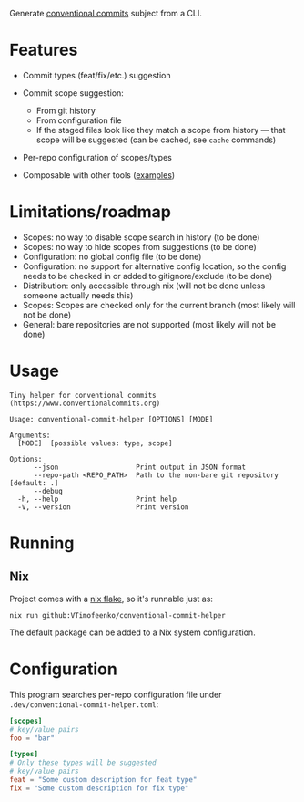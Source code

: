 Generate [conventional commits][1] subject from a CLI.

# Features

* Commit types (feat/fix/etc.) suggestion
* Commit scope suggestion:
    * From git history
    * From configuration file
    * If the staged files look like they match a scope from history — that scope
      will be suggested (can be cached, see `cache` commands)

* Per-repo configuration of scopes/types
* Composable with other tools ([examples](./docs/SAMPLE.md))

# Limitations/roadmap

- Scopes: no way to disable scope search in history (to be done)
- Scopes: no way to hide scopes from suggestions (to be done)
- Configuration: no global config file (to be done)
- Configuration: no support for alternative config location, so the config needs
  to be checked in or added to gitignore/exclude (to be done)
- Distribution: only accessible through nix (will not be done unless someone
  actually needs this)
- Scopes: Scopes are checked only for the current branch (most likely will not be done)
- General: bare repositories are not supported (most likely will not be done)

# Usage

<!-- ```$ as shell
nix run . -- --help
``` -->

```shell
Tiny helper for conventional commits (https://www.conventionalcommits.org)

Usage: conventional-commit-helper [OPTIONS] [MODE]

Arguments:
  [MODE]  [possible values: type, scope]

Options:
      --json                   Print output in JSON format
      --repo-path <REPO_PATH>  Path to the non-bare git repository [default: .]
      --debug
  -h, --help                   Print help
  -V, --version                Print version
```


# Running

## Nix

Project comes with a [nix flake][2], so it's runnable just as:

```
nix run github:VTimofeenko/conventional-commit-helper
```

The default package can be added to a Nix system configuration.

# Configuration

This program searches per-repo configuration file under
`.dev/conventional-commit-helper.toml`:

```toml
[scopes]
# key/value pairs
foo = "bar"

[types]
# Only these types will be suggested
# key/value pairs
feat = "Some custom description for feat type"
fix = "Some custom description for fix type"
```

[1]: https://www.conventionalcommits.org/en/v1.0.0/
[2]: https://wiki.nixos.org/wiki/Flakes
